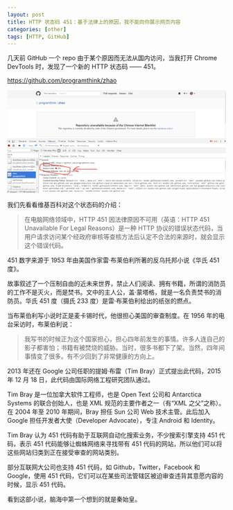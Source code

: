 ```yaml
---
layout: post
title: HTTP 状态码 451：基于法律上的原因，我不能向你展示网页内容
categories: [other]
tags: [HTTP, GitHub]
---
```


几天前 GitHub 一个 repo 由于某个原因而无法从国内访问，当我打开 Chrome DevTools 时，发现了一个新的 HTTP 状态码 —— 451。

<https://github.com/programthink/zhao>

![](/assets/images/http-451-unavailable-for-legal-reasons-1.jpg)

我们先看看维基百科对这个状态码的介绍：

> 在电脑网络领域中，HTTP 451 因法律原因不可用（英语：HTTP 451 Unavailable For Legal Reasons）是一种 HTTP 协议的错误状态代码，当用户请求访问某个经政府审核等查核方法后认定不合法的来源时，就会显示这个错误代码。

451 数字来源于 1953 年由美国作家雷·布莱伯利所著的反乌托邦小说《华氏 451 度》。

故事叙述了一个压制自由的近未来世界，禁止人们阅读、拥有书籍，所谓的消防员的工作不是灭火，而是焚书。文中的主人公，盖·蒙塔格，就是一名负责焚书的消防员。华氏 451 度（摄氏 233 度）是雷·布莱伯利给出的纸张的燃点。

当布莱伯利写小说时正是麦卡锡时代，他很担心美国的审查制度。在 1956 年的电台采访时，布莱伯利说：

> 我写书的时候正为这个国家担心，担心四年前发生的事情。许多人连自己的影子都害怕；书籍有被焚烧的威胁。当时，很多书都下了架。当然，四年间事情变了很多。有不少回到了非常健康的方向上。

2013 年还在 Google 公司任职的提姆·布雷（Tim Bray）正式提出此代码，2015 年 12 月 18 日，此代码由国际网络工程研究团队通过。

Tim Bray 是一位加拿大软件工程师，也是 Open Text 公司和 Antarctica Systems 的联合创始人，也是 XML 规范的主要作者之一（有“XML 之父”之称）。在 2004 年至 2010 年期间，Bray 担任 Sun 公司 Web 技术主管。此后加入 Google 担任开发者大使（Developer Advocate），专注 Android 和 Identity。

Tim Bray 认为 451 代码有助于互联网自动化搜索业务，不少搜索引擎支持 451 代码，表示 451 代码能够让蜘蛛网络来寻找带有 451 代码的网站，所以他们可以将这些网站归类到正在接受审查的网站类别。

部分互联网大公司也支持 451 代码，如 Github，Twitter，Facebook 和 Google，使用 451 代码，它们可以在某些司法管辖区被迫审查违背其意愿内容的时候，显示 451 代码。

看到这部小说，脑海中第一个想到的就是秦始皇。